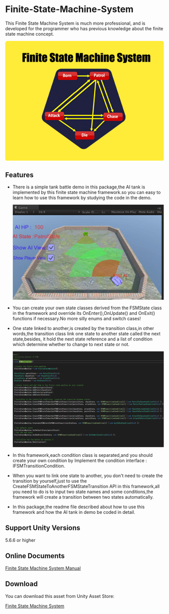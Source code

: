 # Finite-State-Machine-System
This Finite State Machine System is much more professional, and is developed for the programmer who has previous knowledge about the finite state machine concept.

![image](https://github.com/swordmaster003/Finite-State-Machine-System/blob/master/Screenshots/Cover.png)

## Features

- There is a simple tank battle demo in this package,the AI tank is implemented by this finite state machine framework.so you can easy to learn how to use this framework by studying the code in the demo.

  ![image](https://github.com/swordmaster003/Finite-State-Machine-System/blob/master/Screenshots/1.png)

- You can create your own state classes derived from the FSMState class in the framework and override its OnEnter(),OnUpdate() and OnExit() functions if necessary.No more silly enums and switch cases!

- One state linked to another,is created by the transition class,in other words,the transition class link one state to another state called the next state,besides, it hold the next state reference and a list of condition which determine whether to change to next state or not.

  ![image](https://github.com/swordmaster003/Finite-State-Machine-System/blob/master/Screenshots/2.png)

- In this framework,each condition class is separated,and you should create your own condition by Implement the condition interface : IFSMTransitionCondition.

- When you want to link one state to another, you don't need to create the transition by yourself,just to use the CreateFSMStateToAnotherFSMStateTransition API in this framework,all you need to do is to input two state names and some conditions,the framework will create a transition between two states automatically.

- In this package,the readme file described about how to use this framework and how the AI tank in demo be coded in detail.

## Support Unity Versions

5.6.6 or higher

## Online Documents

[Finite State Machine System Manual](https://www.swordmaster.info/documents/unity-assets-documents/finite-state-machine-system-manual-document//)

## Download

You can download this asset from Unity Asset Store:

[Finite State Machine System](https://assetstore.unity.com/packages/tools/ai/finite-state-machine-system-108051?aid=1101l3qJu)
